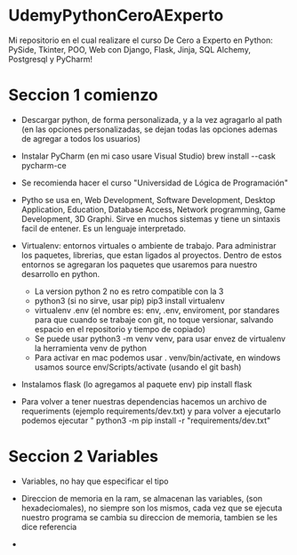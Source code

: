 # UdemyPythonCeroAExperto
Mi repositorio en el cual realizare el curso De Cero a Experto en Python: PySide, Tkinter, POO, Web con Django, Flask, Jinja, SQL Alchemy, Postgresql y PyCharm!

#   Seccion 1 comienzo

- Descargar python, de forma personalizada, y a la vez agragarlo al path (en las opciones personalizadas, se dejan todas las opciones ademas de agregar a todos los usuarios)

- Instalar PyCharm (en mi caso usare Visual Studio) brew install --cask pycharm-ce

- Se recomienda hacer el curso "Universidad de Lógica de Programación"

- Pytho se usa en, Web Development, Software Development, Desktop Application, Education, Database Access, Network programming, Game Development, 3D Graphi. Sirve en muchos sistemas y tiene un sintaxis facil de entener. Es un lenguaje interpretado.

- Virtualenv: entornos virtuales o ambiente de trabajo. Para administrar los paquetes, librerias, que estan ligados al proyectos. Dentro de estos entornos se agregaran los paquetes que usaremos para nuestro desarrollo en python. 
    - La version python 2 no es retro compatible con la 3
    - python3 (si no sirve, usar pip) pip3 install virtualenv
    - virtualenv .env (el nombre es: env, .env, enviroment, por standares para que cuando se trabaje con git, no toque versionar, salvando espacio en el repositorio y tiempo de copiado)
    - Se puede usar python3 -m venv venv, para usar envez de virtualenv la herramienta venv de python
    - Para activar en mac podemos usar . venv/bin/activate, en windows usamos source env/Scripts/activate (usando el git bash)

- Instalamos flask (lo agregamos al paquete env) pip install flask

- Para volver a tener nuestras dependencias hacemos un archivo de requeriments (ejemplo requirements/dev.txt) y para volver a ejecutarlo podemos ejecutar "
python3 -m pip install -r "requirements/dev.txt"

# Seccion 2 Variables

- Variables, no hay que especificar el tipo

- Direccion de memoria en la ram, se almacenan las variables, (son hexadeciomales), no siempre son los mismos, cada vez que se ejecuta nuestro programa se cambia su direccion de memoria, tambien se les dice referencia

- 
